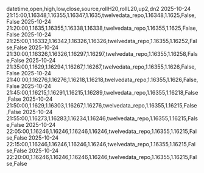 datetime,open,high,low,close,source,rollH20,rollL20,up2,dn2
2025-10-24 21:15:00,1.16348,1.16355,1.16347,1.1635,twelvedata_repo,1.16348,1.1625,False,False
2025-10-24 21:20:00,1.1635,1.16355,1.16338,1.16338,twelvedata_repo,1.16355,1.1625,False,False
2025-10-24 21:25:00,1.16332,1.16342,1.16326,1.16326,twelvedata_repo,1.16355,1.16252,False,False
2025-10-24 21:30:00,1.16326,1.16326,1.16297,1.16297,twelvedata_repo,1.16355,1.16258,False,False
2025-10-24 21:35:00,1.1629,1.16294,1.16267,1.16267,twelvedata_repo,1.16355,1.1626,False,False
2025-10-24 21:40:00,1.16276,1.16276,1.16218,1.16218,twelvedata_repo,1.16355,1.1626,False,False
2025-10-24 21:45:00,1.16215,1.16291,1.16215,1.16289,twelvedata_repo,1.16355,1.16218,False,False
2025-10-24 21:50:00,1.1629,1.16303,1.16267,1.16276,twelvedata_repo,1.16355,1.16215,False,False
2025-10-24 21:55:00,1.16273,1.16283,1.16234,1.16246,twelvedata_repo,1.16355,1.16215,False,False
2025-10-24 22:05:00,1.16246,1.16246,1.16246,1.16246,twelvedata_repo,1.16355,1.16215,False,False
2025-10-24 22:15:00,1.16246,1.16246,1.16246,1.16246,twelvedata_repo,1.16355,1.16215,False,False
2025-10-24 22:20:00,1.16246,1.16246,1.16246,1.16246,twelvedata_repo,1.16355,1.16215,False,False
